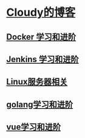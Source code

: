 #  [Cloudy的博客](https://hexiaoyun128.github.io/cloudy-blog/)  #

## [Docker 学习和进阶](docker/base/index.md) 
## [Jenkins 学习和进阶](jenkins/index.md) 
## [Linux服务器相关](linux/index.md)
## [golang学习和进阶](golang/index.md)
## [vue学习和进阶](vue/index.md)